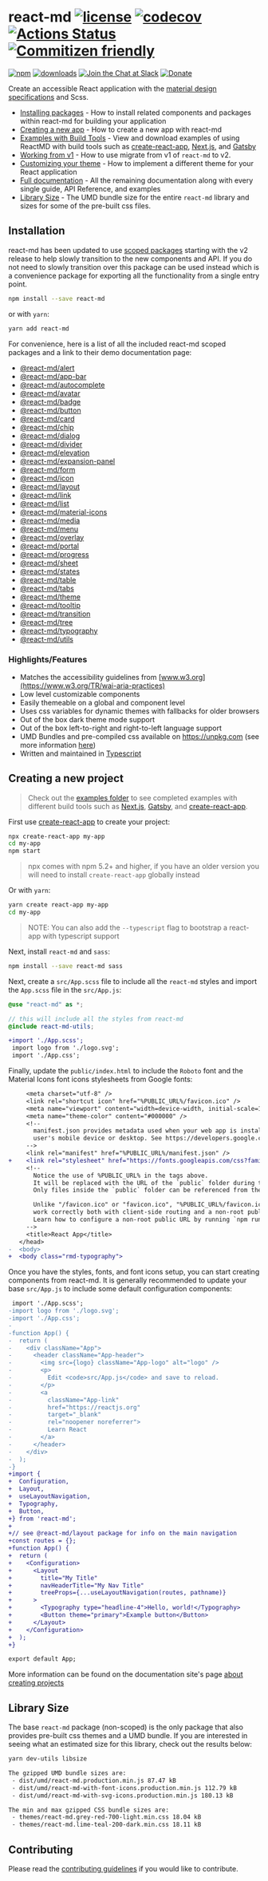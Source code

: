 # react-md [![license](https://img.shields.io/npm/l/react-md)](https://github.com/mlaursen/react-md/blob/main/LICENSE) [![codecov](https://codecov.io/gh/mlaursen/react-md/branch/main/graph/badge.svg)](https://codecov.io/gh/mlaursen/react-md) [![Actions Status](https://github.com/mlaursen/react-md/workflows/Build,%20Lint,%20and%20Test/badge.svg)](https://github.com/mlaursen/react-md/actions) [![Commitizen friendly](https://img.shields.io/badge/commitizen-friendly-brightgreen.svg)](https://commitizen.github.io/cz-cli/)

[![npm](https://img.shields.io/npm/v/react-md)](https://www.npmjs.com/package/react-md)
[![downloads](https://img.shields.io/npm/dw/react-md)](https://www.npmjs.com/package/react-md)
[![Join the Chat at Slack](https://react-md.herokuapp.com/badge.svg)](https://react-md.herokuapp.com)
[![Donate](https://img.shields.io/badge/donate-paypal-blue.svg?style=flat-square)](https://paypal.me/mlaursen03)

Create an accessible React application with the
[material design specifications](https://material.io/design/) and Scss.

- [Installing packages](https://react-md.dev/guides/installation) - How to
  install related components and packages within react-md for building your
  application
- [Creating a new app](https://react-md.dev/guides/creating-a-new-app) - How to
  create a new app with react-md
- [Examples with Build Tools](https://github.com/mlaursen/react-md/tree/main/examples) -
  View and download examples of using ReactMD with build tools such as
  [create-react-app], [Next.js], and [Gatsby]
- [Working from v1](https://react-md.dev/guides/working-with-v1) - How to use
  migrate from v1 of `react-md` to v2.
- [Customizing your theme](https://react-md.dev/guides/customizing-your-theme) -
  How to implement a different theme for your React application
- [Full documentation](https://react-md.dev) - All the remaining documentation
  along with every single guide, API Reference, and examples
- [Library Size](#library-size) - The UMD bundle size for the entire `react-md`
  library and sizes for some of the pre-built css files.

## Installation

react-md has been updated to use
[scoped packages](https://react-md.dev/guides/scoped-packages) starting with the
v2 release to help slowly transition to the new components and API. If you do
not need to slowly transition over this package can be used instead which is a
convenience package for exporting all the functionality from a single entry
point.

```sh
npm install --save react-md
```

or with `yarn`:

```sh
yarn add react-md
```

For convenience, here is a list of all the included react-md scoped packages and
a link to their demo documentation page:

- [@react-md/alert](https://react-md.dev/packages/alert/demos)
- [@react-md/app-bar](https://react-md.dev/packages/app-bar/demos)
- [@react-md/autocomplete](https://react-md.dev/packages/autocomplete/demos)
- [@react-md/avatar](https://react-md.dev/packages/avatar/demos)
- [@react-md/badge](https://react-md.dev/packages/badge/demos)
- [@react-md/button](https://react-md.dev/packages/button/demos)
- [@react-md/card](https://react-md.dev/packages/card/demos)
- [@react-md/chip](https://react-md.dev/packages/chip/demos)
- [@react-md/dialog](https://react-md.dev/packages/dialog/demos)
- [@react-md/divider](https://react-md.dev/packages/divider/demos)
- [@react-md/elevation](https://react-md.dev/packages/elevation/demos)
- [@react-md/expansion-panel](https://react-md.dev/packages/expansion-panel/demos)
- [@react-md/form](https://react-md.dev/packages/form/demos)
- [@react-md/icon](https://react-md.dev/packages/icon/demos)
- [@react-md/layout](https://react-md.dev/packages/layout/demos)
- [@react-md/link](https://react-md.dev/packages/link/demos)
- [@react-md/list](https://react-md.dev/packages/list/demos)
- [@react-md/material-icons](https://react-md.dev/packages/material-icons/demos)
- [@react-md/media](https://react-md.dev/packages/media/demos)
- [@react-md/menu](https://react-md.dev/packages/menu/demos)
- [@react-md/overlay](https://react-md.dev/packages/overlay/demos)
- [@react-md/portal](https://react-md.dev/packages/portal/demos)
- [@react-md/progress](https://react-md.dev/packages/progress/demos)
- [@react-md/sheet](https://react-md.dev/packages/sheet/demos)
- [@react-md/states](https://react-md.dev/packages/states/demos)
- [@react-md/table](https://react-md.dev/packages/table/demos)
- [@react-md/tabs](https://react-md.dev/packages/tabs/demos)
- [@react-md/theme](https://react-md.dev/packages/theme/demos)
- [@react-md/tooltip](https://react-md.dev/packages/tooltip/demos)
- [@react-md/transition](https://react-md.dev/packages/transition/demos)
- [@react-md/tree](https://react-md.dev/packages/tree/demos)
- [@react-md/typography](https://react-md.dev/packages/typography/demos)
- [@react-md/utils](https://react-md.dev/packages/utils/demos)

### Highlights/Features

- Matches the accessibility guidelines from
  [www.w3.org](https://www.w3.org/TR/wai-aria-practices)
- Low level customizable components
- Easily themeable on a global and component level
- Uses css variables for dynamic themes with fallbacks for older browsers
- Out of the box dark theme mode support
- Out of the box left-to-right and right-to-left language support
- UMD Bundles and pre-compiled css available on https://unpkg.com (see more
  information [here](https://react-md.dev/guides/cdn-links))
- Written and maintained in [Typescript]

## Creating a new project

> Check out the [examples folder](./examples) to see completed examples with
> different build tools such as [Next.js], [Gatsby], and [create-react-app].

First use [create-react-app] to create your project:

```sh
npx create-react-app my-app
cd my-app
npm start
```

> npx comes with npm 5.2+ and higher, if you have an older version you will need
> to install `create-react-app` globally instead

Or with `yarn`:

```sh
yarn create react-app my-app
cd my-app
```

> NOTE: You can also add the `--typescript` flag to bootstrap a react-app with
> typescript support

Next, install `react-md` and `sass`:

```sh
npm install --save react-md sass
```

Next, create a `src/App.scss` file to include all the `react-md` styles and
import the `App.scss` file in the `src/App.js`:

```scss
@use "react-md" as *;

// this will include all the styles from react-md
@include react-md-utils;
```

```diff
+import './App.scss';
 import logo from './logo.svg';
 import './App.css';
```

Finally, update the `public/index.html` to include the `Roboto` font and the
Material Icons font icons stylesheets from Google fonts:

```diff
     <meta charset="utf-8" />
     <link rel="shortcut icon" href="%PUBLIC_URL%/favicon.ico" />
     <meta name="viewport" content="width=device-width, initial-scale=1" />
     <meta name="theme-color" content="#000000" />
     <!--
       manifest.json provides metadata used when your web app is installed on a
       user's mobile device or desktop. See https://developers.google.com/web/fundamentals/web-app-manifest/
     -->
     <link rel="manifest" href="%PUBLIC_URL%/manifest.json" />
+    <link rel="stylesheet" href="https://fonts.googleapis.com/css?family=Roboto:300,400,500,700|Material+Icons">
     <!--
       Notice the use of %PUBLIC_URL% in the tags above.
       It will be replaced with the URL of the `public` folder during the build.
       Only files inside the `public` folder can be referenced from the HTML.

       Unlike "/favicon.ico" or "favicon.ico", "%PUBLIC_URL%/favicon.ico" will
       work correctly both with client-side routing and a non-root public URL.
       Learn how to configure a non-root public URL by running `npm run build`.
     -->
     <title>React App</title>
   </head>
-  <body>
+  <body class="rmd-typography">
```

Once you have the styles, fonts, and font icons setup, you can start creating
components from react-md. It is generally recommended to update your base
`src/App.js` to include some default configuration components:

```diff
 import './App.scss';
-import logo from './logo.svg';
-import './App.css';
-
-function App() {
-  return (
-    <div className="App">
-      <header className="App-header">
-        <img src={logo} className="App-logo" alt="logo" />
-        <p>
-          Edit <code>src/App.js</code> and save to reload.
-        </p>
-        <a
-          className="App-link"
-          href="https://reactjs.org"
-          target="_blank"
-          rel="noopener noreferrer">
-          Learn React
-        </a>
-      </header>
-    </div>
-  );
-}
+import {
+  Configuration,
+  Layout,
+  useLayoutNavigation,
+  Typography,
+  Button,
+} from 'react-md';
+
+// see @react-md/layout package for info on the main navigation
+const routes = {};
+function App() {
+  return (
+    <Configuration>
+      <Layout
+        title="My Title"
+        navHeaderTitle="My Nav Title"
+        treeProps={...useLayoutNavigation(routes, pathname)}
+      >
+        <Typography type="headline-4">Hello, world!</Typography>
+        <Button theme="primary">Example button</Button>
+      </Layout>
+    </Configuration>
+  );
+}

export default App;
```

More information can be found on the documentation site's page
[about creating projects](https://react-md.dev/guides/installation)

## Library Size

The base `react-md` package (non-scoped) is the only package that also provides
pre-built css themes and a UMD bundle. If you are interested in seeing what an
estimated size for this library, check out the results below:

```sh
yarn dev-utils libsize

The gzipped UMD bundle sizes are:
 - dist/umd/react-md.production.min.js 87.47 kB
 - dist/umd/react-md-with-font-icons.production.min.js 112.79 kB
 - dist/umd/react-md-with-svg-icons.production.min.js 180.13 kB

The min and max gzipped CSS bundle sizes are:
 - themes/react-md.grey-red-700-light.min.css 18.04 kB
 - themes/react-md.lime-teal-200-dark.min.css 18.11 kB
```

## Contributing

Please read the [contributing guidelines](./.github/CONTRIBUTING.md) if you
would like to contribute.

[typescript]: https://www.typescriptlang.org/
[next.js]: https://nextjs.org/
[gatsby]: https://www.gatsbyjs.org
[create-react-app]: https://facebook.github.io/create-react-app
